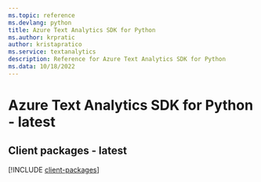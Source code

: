 ```yaml
---
ms.topic: reference
ms.devlang: python
title: Azure Text Analytics SDK for Python
ms.author: krpratic
author: kristapratico
ms.service: textanalytics
description: Reference for Azure Text Analytics SDK for Python
ms.data: 10/18/2022
---
```

# Azure Text Analytics SDK for Python - latest

## Client packages - latest
[!INCLUDE [client-packages](text-analytics-client-index.md)]